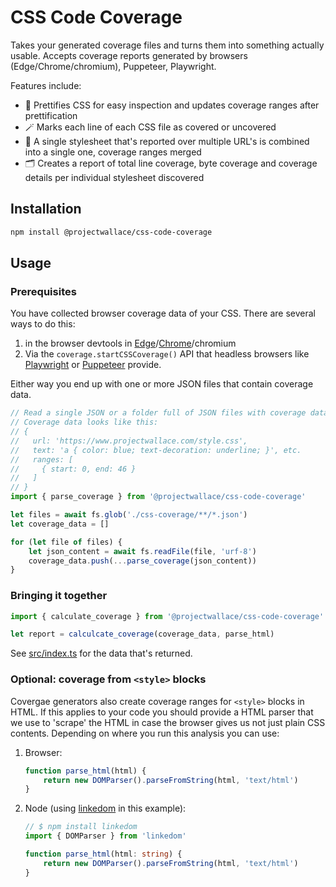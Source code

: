 # CSS Code Coverage

Takes your generated coverage files and turns them into something actually usable. Accepts coverage reports generated by browsers (Edge/Chrome/chromium), Puppeteer, Playwright.

Features include:

- 🤩 Prettifies CSS for easy inspection and updates coverage ranges after prettification
- 🪄 Marks each line of each CSS file as covered or uncovered
- 📑 A single stylesheet that's reported over multiple URL's is combined into a single one, coverage ranges merged
- 🗂️ Creates a report of total line coverage, byte coverage and coverage details per individual stylesheet discovered

## Installation

```sh
npm install @projectwallace/css-code-coverage
```

## Usage

### Prerequisites

You have collected browser coverage data of your CSS. There are several ways to do this:

1.  in the browser devtools in [Edge](https://learn.microsoft.com/en-us/microsoft-edge/devtools-guide-chromium/coverage/)/[Chrome](https://developer.chrome.com/docs/devtools/coverage/)/chromium
1.  Via the `coverage.startCSSCoverage()` API that headless browsers like [Playwright](https://playwright.dev/docs/api/class-coverage#coverage-start-css-coverage) or [Puppeteer](https://pptr.dev/api/puppeteer.coverage.startcsscoverage/) provide.

Either way you end up with one or more JSON files that contain coverage data.

```ts
// Read a single JSON or a folder full of JSON files with coverage data
// Coverage data looks like this:
// {
//   url: 'https://www.projectwallace.com/style.css',
//   text: 'a { color: blue; text-decoration: underline; }', etc.
//   ranges: [
//     { start: 0, end: 46 }
//   ]
// }
import { parse_coverage } from '@projectwallace/css-code-coverage'

let files = await fs.glob('./css-coverage/**/*.json')
let coverage_data = []

for (let file of files) {
	let json_content = await fs.readFile(file, 'urf-8')
	coverage_data.push(...parse_coverage(json_content))
}
```

### Bringing it together

```ts
import { calculate_coverage } from '@projectwallace/css-code-coverage'

let report = calculcate_coverage(coverage_data, parse_html)
```

See [src/index.ts](https://github.com/projectwallace/css-code-coverage/blob/main/src/index.ts) for the data that's returned.

### Optional: coverage from `<style>` blocks

Covergae generators also create coverage ranges for `<style>` blocks in HTML. If this applies to your code you should provide a HTML parser that we use to 'scrape' the HTML in case the browser gives us not just plain CSS contents. Depending on where you run this analysis you can use:

1.  Browser:
    ```ts
    function parse_html(html) {
    	return new DOMParser().parseFromString(html, 'text/html')
    }
    ```
1.  Node (using [linkedom](https://github.com/WebReflection/linkedom) in this example):

    ```ts
    // $ npm install linkedom
    import { DOMParser } from 'linkedom'

    function parse_html(html: string) {
    	return new DOMParser().parseFromString(html, 'text/html')
    }
    ```
